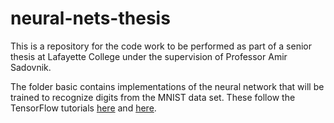 # neural-nets-thesis
This is a repository for the code work to be performed as part of a senior thesis at Lafayette College under the supervision of Professor Amir Sadovnik.

The folder basic contains implementations of the neural network that will be trained to recognize digits from the MNIST data set. These follow the TensorFlow tutorials [here](https://www.tensorflow.org/versions/r0.9/tutorials/mnist/beginners/index.html) and [here](https://www.tensorflow.org/versions/r0.9/tutorials/mnist/pros/index.html#deep-mnist-for-experts).
